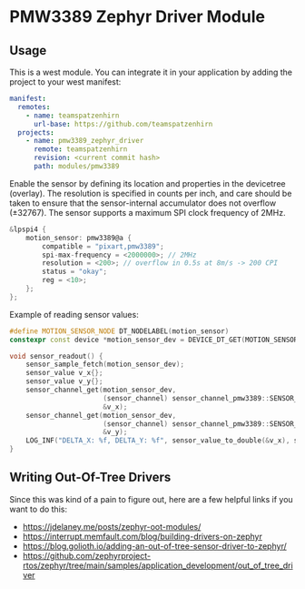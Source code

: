 # PMW3389 Zephyr Driver Module

## Usage

This is a west module.
You can integrate it in your application by adding the project to your west manifest:

```yaml
manifest:
  remotes:
    - name: teamspatzenhirn
      url-base: https://github.com/teamspatzenhirn
  projects:
    - name: pmw3389_zephyr_driver
      remote: teamspatzenhirn
      revision: <current commit hash>
      path: modules/pmw3389
```

Enable the sensor by defining its location and properties in the devicetree (overlay).
The resolution is specified in counts per inch, and care should be taken to ensure that the
sensor-internal accumulator does not overflow (±32767).
The sensor supports a maximum SPI clock frequency of 2MHz.

```c
&lpspi4 {
    motion_sensor: pmw3389@a {
        compatible = "pixart,pmw3389";
        spi-max-frequency = <2000000>; // 2MHz
        resolution = <200>; // overflow in 0.5s at 8m/s -> 200 CPI
        status = "okay";
        reg = <10>;
    };
};
```

Example of reading sensor values:

```c++
#define MOTION_SENSOR_NODE DT_NODELABEL(motion_sensor)
constexpr const device *motion_sensor_dev = DEVICE_DT_GET(MOTION_SENSOR_NODE);

void sensor_readout() {
    sensor_sample_fetch(motion_sensor_dev);
    sensor_value v_x{};
    sensor_value v_y{};
    sensor_channel_get(motion_sensor_dev,
                       (sensor_channel) sensor_channel_pmw3389::SENSOR_CHAN_PMW3389_DISTANCE_X,
                       &v_x);
    sensor_channel_get(motion_sensor_dev,
                       (sensor_channel) sensor_channel_pmw3389::SENSOR_CHAN_PMW3389_DISTANCE_Y,
                       &v_y);
    LOG_INF("DELTA_X: %f, DELTA_Y: %f", sensor_value_to_double(&v_x), sensor_value_to_double(&v_y));
}
```

## Writing Out-Of-Tree Drivers
Since this was kind of a pain to figure out, here are a few helpful links if you want to do this:
* https://jdelaney.me/posts/zephyr-oot-modules/
* https://interrupt.memfault.com/blog/building-drivers-on-zephyr
* https://blog.golioth.io/adding-an-out-of-tree-sensor-driver-to-zephyr/
* https://github.com/zephyrproject-rtos/zephyr/tree/main/samples/application_development/out_of_tree_driver
